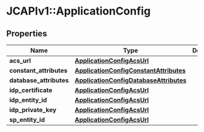 # JCAPIv1::ApplicationConfig

## Properties
Name | Type | Description | Notes
------------ | ------------- | ------------- | -------------
**acs_url** | [**ApplicationConfigAcsUrl**](ApplicationConfigAcsUrl.md) |  | [optional] 
**constant_attributes** | [**ApplicationConfigConstantAttributes**](ApplicationConfigConstantAttributes.md) |  | [optional] 
**database_attributes** | [**ApplicationConfigDatabaseAttributes**](ApplicationConfigDatabaseAttributes.md) |  | [optional] 
**idp_certificate** | [**ApplicationConfigAcsUrl**](ApplicationConfigAcsUrl.md) |  | [optional] 
**idp_entity_id** | [**ApplicationConfigAcsUrl**](ApplicationConfigAcsUrl.md) |  | [optional] 
**idp_private_key** | [**ApplicationConfigAcsUrl**](ApplicationConfigAcsUrl.md) |  | [optional] 
**sp_entity_id** | [**ApplicationConfigAcsUrl**](ApplicationConfigAcsUrl.md) |  | [optional] 


